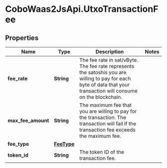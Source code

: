 # CoboWaas2JsApi.UtxoTransactionFee

## Properties

Name | Type | Description | Notes
------------ | ------------- | ------------- | -------------
**fee_rate** | **String** | The fee rate in sat/vByte. The fee rate represents the satoshis you are willing to pay for each byte of data that your transaction will consume on the blockchain. | 
**max_fee_amount** | **String** | The maximum fee that you are willing to pay for the transaction. The transaction will fail if the transaction fee exceeds the maximum fee. | 
**fee_type** | [**FeeType**](FeeType.md) |  | 
**token_id** | **String** | The token ID of the transaction fee. | 


